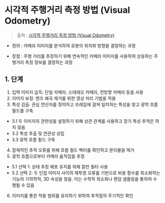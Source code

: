 # 시각적 주행거리 측정 방법 (Visual Odometry) 

> 출처 : [시각적 주행거리 측정 방법 (Visual Odometry)](https://timefire.blog.me/140189696134)

- 정의 : 카메라 이미지를 분석하여 로봇의 위치와 방향을 결정하는 과정

- 장점 : 주행 거리를 추정하기 위해 연속적인 카메라 이미지를 사용하여 상응하는 주행거리 측정 정보를 결정하는 과정

## 1. 단계 

1. 입력 이미지 습득: 단일 카메라, 스테레오 카메라, 전방향 카메라 등을 사용
2. 이미지 보정: 렌즈 왜곡 제거를 위한 영상 처리 기법을 적용
3. 특성 검출: 관심 연산자를 정의하고 프레임에 걸쳐 일치하는 특성을 찾고 광학 흐름 필드를 구축
 - 3.1 두 이미지의 관련성을 설정하기 위해 상관 관계를 사용하고 장기 특성 추적은 하지 않음
 - 3.2 특성 추출 및 연관성 성립
 - 3.3 광학 흐름 필드 구축

4. 잠재적인 추적 오류를 위해 흐름 필드 벡터를 확인하고 분리물을 제거
5. 광학 흐름으로부터 카메라 움직임을 추정
 - 5.1 선택 1: 상태 추정 배포 유지를 위해 칼만 필터 사용
 - 5.2 선택 2: 두 인접 이미지 사이의 재투영 오류를 기반으로 비용 함수를 최소화하는 기능의 기하학적, 3D 속성을 찾음. 이는 수학적 최소화나 랜덤 샘플링을 통하여 수행될 수 있음

6. 이미지를 통한 적용 범위를 유지하기 위하여 추적점의 주기적인 확인







